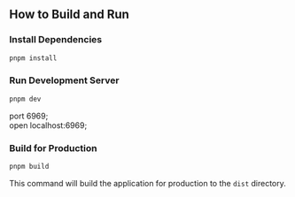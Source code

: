 ## How to Build and Run

### Install Dependencies

```bash
pnpm install
```

### Run Development Server

```bash
pnpm dev
```

port 6969;   
open localhost:6969;   

### Build for Production

```bash
pnpm build
```

This command will build the application for production to the `dist` directory.
